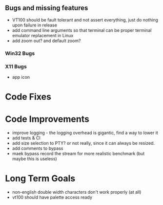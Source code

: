 ﻿## Bugs and missing features

- VT100 should be fault tolerant and not assert everything, just do nothing upon failure in release
- add command line arguments so that terminal can be proper terminal emulator replacement in Linux
- add zoom out? and default zoom? 

### Win32 Bugs

### X11 Bugs

- app icon

# Code Fixes

# Code Improvements 

- improve logging - the logging overhead is gigantic, find a way to lower it
- add tests & CI
- add size selection to PTY? or not really, since it can always be resized. 
- add comments to bypass
- maek bypass record the stream for more realistic benchmark (but maybe this is useless)

# Long Term Goals

- non-english double width characters don't work properly (at all)
- vt100 should have palette access ready
